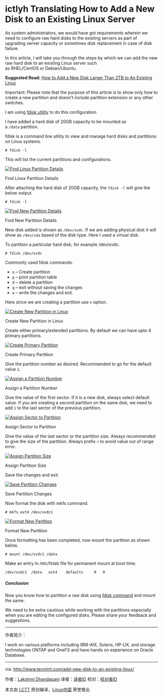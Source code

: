ictlyh Translating
How to Add a New Disk to an Existing Linux Server
============================================================


As system administrators, we would have got requirements wherein we need to configure raw hard disks to the existing servers as part of upgrading server capacity or sometimes disk replacement in case of disk failure.

In this article, I will take you through the steps by which we can add the new raw hard disk to an existing Linux server such as RHEL/CentOS or Debian/Ubuntu.

**Suggested Read:** [How to Add a New Disk Larger Than 2TB to An Existing Linux][1]

Important: Please note that the purpose of this article is to show only how to create a new partition and doesn’t include partition extension or any other switches.

I am using [fdisk utility][2] to do this configuration.

I have added a hard disk of 20GB capacity to be mounted as a `/data` partition.

fdisk is a command line utility to view and manage hard disks and partitions on Linux systems.

```
# fdisk -l
```

This will list the current partitions and configurations.

[
 ![Find Linux Partition Details](http://www.tecmint.com/wp-content/uploads/2017/03/Find-Linux-Partition-Details.png) 
][3]

Find Linux Partition Details

After attaching the hard disk of 20GB capacity, the `fdisk -l` will give the below output.

```
# fdisk -l
```
[
 ![Find New Partition Details](http://www.tecmint.com/wp-content/uploads/2017/03/Find-New-Partition-Details.png) 
][4]

Find New Partition Details

New disk added is shown as `/dev/xvdc`. If we are adding physical disk it will show as `/dev/sda` based of the disk type. Here I used a virtual disk.

To partition a particular hard disk, for example /dev/xvdc.

```
# fdisk /dev/xvdc
```

Commonly used fdisk commands.

*   `n` – Create partition
*   `p` – print partition table
*   `d` – delete a partition
*   `q` – exit without saving the changes
*   `w` – write the changes and exit.

Here since we are creating a partition use `n` option.

[
 ![Create New Partition in Linux](http://www.tecmint.com/wp-content/uploads/2017/03/Create-New-Partition-in-Linux.png) 
][5]

Create New Partition in Linux

Create either primary/extended partitions. By default we can have upto 4 primary partitions.

[
 ![Create Primary Partition](http://www.tecmint.com/wp-content/uploads/2017/03/Create-Primary-Partition.png) 
][6]

Create Primary Partition

Give the partition number as desired. Recommended to go for the default value `1`.

[
 ![Assign a Partition Number](http://www.tecmint.com/wp-content/uploads/2017/03/Assign-a-Partition-Number.png) 
][7]

Assign a Partition Number

Give the value of the first sector. If it is a new disk, always select default value. If you are creating a second partition on the same disk, we need to add `1` to the last sector of the previous partition.

[
 ![Assign Sector to Partition](http://www.tecmint.com/wp-content/uploads/2017/03/Assign-Sector-to-Partition.png) 
][8]

Assign Sector to Partition

Give the value of the last sector or the partition size. Always recommended to give the size of the partition. Always prefix `+` to avoid value out of range error.

[
 ![Assign Partition Size](http://www.tecmint.com/wp-content/uploads/2017/03/Assign-Partition-Size.png) 
][9]

Assign Partition Size

Save the changes and exit.

[
 ![Save Partition Changes](http://www.tecmint.com/wp-content/uploads/2017/03/Save-Partition-Changes.png) 
][10]

Save Partition Changes

Now format the disk with mkfs command.

```
# mkfs.ext4 /dev/xvdc1
```
[
 ![Format New Partition](http://www.tecmint.com/wp-content/uploads/2017/03/Format-New-Partition.png) 
][11]

Format New Partition

Once formatting has been completed, now mount the partition as shown below.

```
# mount /dev/xvdc1 /data
```

Make an entry in /etc/fstab file for permanent mount at boot time.

```
/dev/xvdc1	/data	ext4	defaults     0   0
```

##### Conclusion

Now you know how to partition a raw disk using [fdisk command][12] and mount the same.

We need to be extra cautious while working with the partitions especially when you are editing the configured disks. Please share your feedback and suggestions.

--------------------------------------------------------------------------------

作者简介：

I work on various platforms including IBM-AIX, Solaris, HP-UX, and storage technologies ONTAP and OneFS and have hands on experience on Oracle Database.

-----------------------

via: http://www.tecmint.com/add-new-disk-to-an-existing-linux/

作者：[Lakshmi Dhandapani][a]
译者：[译者ID](https://github.com/译者ID)
校对：[校对者ID](https://github.com/校对者ID)

本文由 [LCTT](https://github.com/LCTT/TranslateProject) 原创编译，[Linux中国](https://linux.cn/) 荣誉推出

[a]:http://www.tecmint.com/author/lakshmi/
[1]:http://www.tecmint.com/add-disk-larger-than-2tb-to-an-existing-linux/
[2]:http://www.tecmint.com/fdisk-commands-to-manage-linux-disk-partitions/
[3]:http://www.tecmint.com/wp-content/uploads/2017/03/Find-Linux-Partition-Details.png
[4]:http://www.tecmint.com/wp-content/uploads/2017/03/Find-New-Partition-Details.png
[5]:http://www.tecmint.com/wp-content/uploads/2017/03/Create-New-Partition-in-Linux.png
[6]:http://www.tecmint.com/wp-content/uploads/2017/03/Create-Primary-Partition.png
[7]:http://www.tecmint.com/wp-content/uploads/2017/03/Assign-a-Partition-Number.png
[8]:http://www.tecmint.com/wp-content/uploads/2017/03/Assign-Sector-to-Partition.png
[9]:http://www.tecmint.com/wp-content/uploads/2017/03/Assign-Partition-Size.png
[10]:http://www.tecmint.com/wp-content/uploads/2017/03/Save-Partition-Changes.png
[11]:http://www.tecmint.com/wp-content/uploads/2017/03/Format-New-Partition.png
[12]:http://www.tecmint.com/fdisk-commands-to-manage-linux-disk-partitions/
[13]:http://www.tecmint.com/author/lakshmi/
[14]:http://www.tecmint.com/10-useful-free-linux-ebooks-for-newbies-and-administrators/
[15]:http://www.tecmint.com/free-linux-shell-scripting-books/
